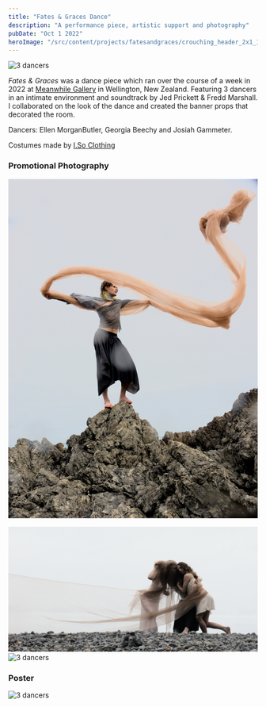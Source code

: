 ```yaml
---
title: "Fates & Graces Dance"
description: "A performance piece, artistic support and photography"
pubDate: "Oct 1 2022"
heroImage: "/src/content/projects/fatesandgraces/crouching_header_2x1_103CANON_IMG_0082.jpg"
---
```


![3 dancers](fatesandgraces/IMG_0320.jpg)

_Fates & Graces_ was a dance piece which ran over the course of a week in 2022 at [Meanwhile Gallery](https://www.meanwhilegallery.com/#/archive/819) in Wellington, New Zealand.
Featuring 3 dancers in an intimate environment and soundtrack by Jed Prickett & Fredd Marshall.
I collaborated on the look of the dance and created the banner props that decorated the room.

Dancers: Ellen MorganButler, Georgia Beechy and Josiah Gammeter.

Costumes made by [I.So Clothing](https://www.instagram.com/i.so__clothing/)

### Promotional Photography

![3 dancers](fatesandgraces/Jos%20for%20Fates%20and%20Graces.jpg)

![3 dancers](fatesandgraces/header_103CANON_IMG_0053.jpg)
![3 dancers](fatesandgraces/stack_104CANON_IMG_0001.jpg)

### Poster

![3 dancers](fatesandgraces/fates_poster_05.jpg)
